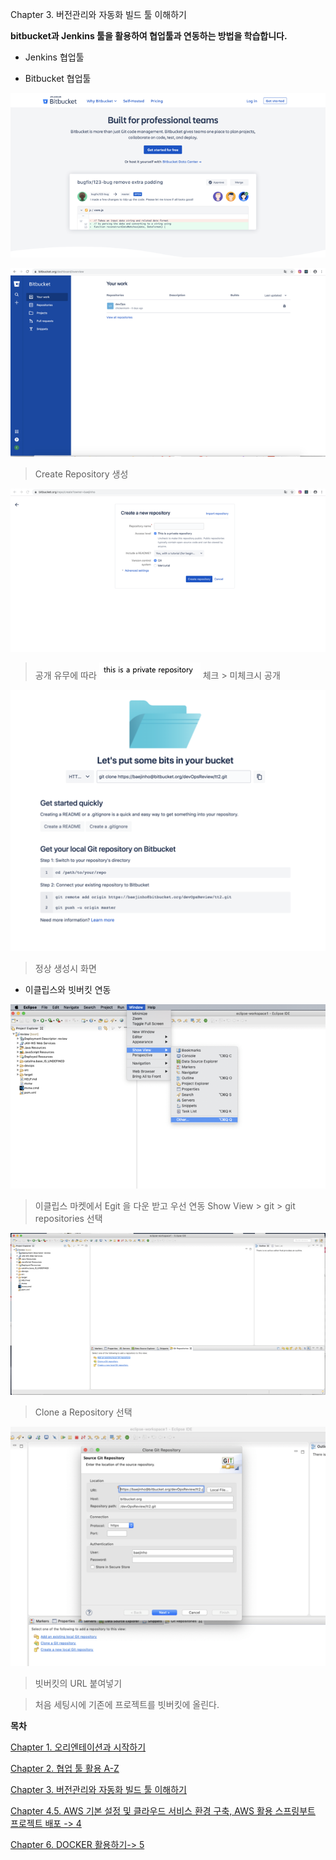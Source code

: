 Chapter 3. 버전관리와 자동화 빌드 툴 이해하기

**bitbucket과 Jenkins 툴을 활용하여 협업툴과 연동하는 방법을 학습합니다.**

- Jenkins 협업툴

- Bitbucket 협업툴


![image.png](./image.png)

![image_1.png](./image_1.png)
>Create Repository 생성


![image_2.png](./image_2.png)
>공개 유무에 따라 ![image_3.png](./image_3.png) 체크 > 미체크시 공개

![image_4.png](./image_4.png)
>정상 생성시 화면

* 이클립스와 빗버킷 연동

![image_5.png](./image_5.png)

> 이클립스 마켓에서 Egit 을 다운 받고 우선 연동
> Show View > git > git repositories 선택


![image_6.png](./image_6.png)

> Clone a Repository 선택

![image_7.png](./image_7.png)

> 빗버킷의 URL 붙여넣기

> 처음 세팅시에 기존에 프로젝트를 빗버킷에 올린다.



**목차**

[Chapter 1. 오리엔테이션과 시작하기](https://gitlab.com/bloodjino1/fastcampus-lecture-codes_aws-docker/-/tree/master/chapter1)

[Chapter 2. 협업 툴 활용 A-Z](https://gitlab.com/bloodjino1/fastcampus-lecture-codes_aws-docker/-/tree/master/chapter2)

[Chapter 3. 버전관리와 자동화 빌드 툴 이해하기](https://gitlab.com/bloodjino1/fastcampus-lecture-codes_aws-docker/-/tree/master/chapter3)

[Chapter 4.5. AWS 기본 설정 및 클라우드 서비스 환경 구축,
 AWS 활용 스프링부트 프로젝트 배포 -> 4](https://gitlab.com/bloodjino1/fastcampus-lecture-codes_aws-docker/-/tree/master/chapter4)

[Chapter 6. DOCKER 활용하기-> 5](https://gitlab.com/bloodjino1/fastcampus-lecture-codes_aws-docker/-/tree/master/chapter5)
